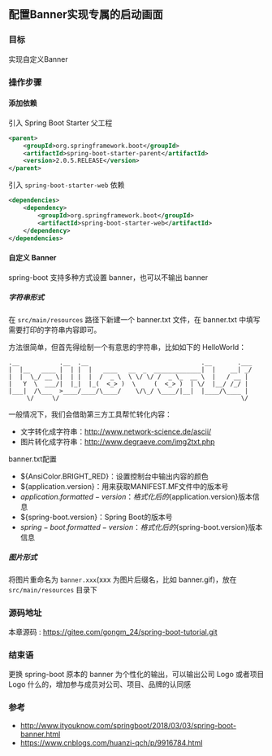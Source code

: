 配置Banner实现专属的启动画面
---

### 目标

实现自定义Banner

### 操作步骤
#### 添加依赖
引入 Spring Boot Starter 父工程

```xml
<parent>
    <groupId>org.springframework.boot</groupId>
    <artifactId>spring-boot-starter-parent</artifactId>
    <version>2.0.5.RELEASE</version>
</parent>
```

引入 `spring-boot-starter-web` 依赖
```xml
<dependencies>
    <dependency>
        <groupId>org.springframework.boot</groupId>
        <artifactId>spring-boot-starter-web</artifactId>
    </dependency>
</dependencies>
```
#### 自定义 Banner
spring-boot 支持多种方式设置 banner，也可以不输出 banner

##### 字符串形式

在 `src/main/resources` 路径下新建一个 banner.txt 文件，在 banner.txt 中填写需要打印的字符串内容即可。

方法很简单，但首先得绘制一个有意思的字符串，比如如下的 HelloWorld：
```
.__           .__  .__                               .__       .___
|  |__   ____ |  | |  |   ____   __  _  _____________|  |    __| _/
|  |  \_/ __ \|  | |  |  /  _ \  \ \/ \/ /  _ \_  __ \  |   / __ | 
|   Y  \  ___/|  |_|  |_(  <_> )  \     (  <_> )  | \/  |__/ /_/ | 
|___|  /\___  >____/____/\____/    \/\_/ \____/|__|  |____/\____ | 
     \/     \/                                                  \/ 
```

一般情况下，我们会借助第三方工具帮忙转化内容：
 - 文字转化成字符串：<http://www.network-science.de/ascii/>
 - 图片转化成字符串：<http://www.degraeve.com/img2txt.php>

banner.txt配置
 - ${AnsiColor.BRIGHT_RED}：设置控制台中输出内容的颜色
 - ${application.version}：用来获取MANIFEST.MF文件中的版本号
 - ${application.formatted-version}：格式化后的${application.version}版本信息
 - ${spring-boot.version}：Spring Boot的版本号
 - ${spring-boot.formatted-version}：格式化后的${spring-boot.version}版本信息

##### 图片形式

将图片重命名为 `banner.xxx`(xxx 为图片后缀名，比如 banner.gif)，放在 `src/main/resources` 目录下

### 源码地址

本章源码 : <https://gitee.com/gongm_24/spring-boot-tutorial.git>

### 结束语

更换 spring-boot 原本的 banner 为个性化的输出，可以输出公司 Logo 或者项目 Logo 什么的，增加参与成员对公司、项目、品牌的认同感

### 参考
 - <http://www.ityouknow.com/springboot/2018/03/03/spring-boot-banner.html>
 - <https://www.cnblogs.com/huanzi-qch/p/9916784.html>